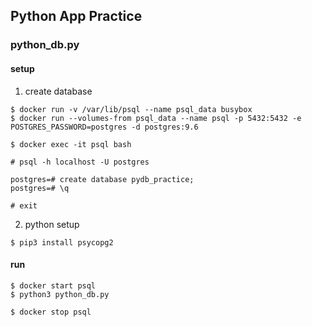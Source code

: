 ## Python App Practice

### python_db.py

#### setup
1. create database

```
$ docker run -v /var/lib/psql --name psql_data busybox
$ docker run --volumes-from psql_data --name psql -p 5432:5432 -e POSTGRES_PASSWORD=postgres -d postgres:9.6

$ docker exec -it psql bash
```

```
# psql -h localhost -U postgres

postgres=# create database pydb_practice;
postgres=# \q

# exit
```

2. python setup

```
$ pip3 install psycopg2
```

#### run

```
$ docker start psql
$ python3 python_db.py

$ docker stop psql
```
